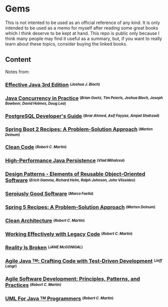 # Gems

This is not intented to be used as an official reference of any kind. It is only intended to be used as a memo for myself after reading some great books which I think deserve to be kept at hand. This repo is public only because I think many people may find it useful as a summary, but, if you want to really learn about these topics, consider buying the linked books.

## Content

Notes from:

### [Effective Java 3rd Edition](./EffectiveJava3rdEdition)  <sup><sub>(*Joshua J. Bloch*)</sub></sup>

### [Java Concurrency in Practice](./JavaConcurrencyInPractice)  <sup><sub>(*Brian Goetz, Tim Peierls, Joshua Bloch, Joseph Bowbeer, David Holmes, Doug Lea*)</sub></sup>
 
### [PostgreSQL Developer's Guide](./PostgreSQLDevelopersGuide)  <sup><sub>(*Ibrar Ahmed, Asif Fayyaz, Amjad Shahzad*)</sub></sup>
  
### [Spring Boot 2 Recipes: A Problem-Solution Approach](./SpringBoot2Recipes)  <sup><sub>(*Marten Deinum*)</sub></sup>

### [Clean Code](./CleanCode)  <sup><sub>(*Robert C. Martin*)</sub></sup>

### [High-Performance Java Persistence](./HighPerformanceJavaPersistence)  <sup><sub>(*Vlad Mihalcea*)</sub></sup>

### [Design Patterns - Elements of Reusable Object-Oriented Software](./DesignPatternsElementsOfReusableObjectOrientesSoftware)  <sup><sub>(*Erich Gamma, Richard Helm, Ralph Johnson, John Vlissides*)</sub></sup>

### [Seroiusly Good Software](./SeriouslyGoodSoftware)  <sup><sub>(*Marco Faella*)</sub></sup>

### [Spring 5 Recipes: A Problem-Solution Approach](./Spring5Recipes)  <sup><sub>(*Marten Deinum*)</sub></sup>

### [Clean Architecture](./CleanArchitecture)  <sup><sub>(*Robert C. Martin*)</sub></sup>

### [Working Effectively with Legacy Code](./WorkingEffectivelyWithLegacyCode)  <sup><sub>(*Robert C. Martin*)</sub></sup>
 
### [Reality Is Broken](./RealityIsBroken) <sup><sub>(*JANE McGONIGAL*)</sub></sup>

### [Agile Java <sup><sub>TM</sub></sup>: Crafting Code with Test-Driven Development](./AgileJavaCraftingCodeWithTestDrivenDevelopment)  <sup><sub>(*Jeff Langr*)</sub></sup>
 
### [Agile Software Development: Principles, Patterns, and Practices](./AgileSoftwareDevelopment)  <sup><sub>(*Robert C. Martin*)</sub></sup>
 
### [UML For Java <sup><sub>TM</sub></sup> Programmers](./UmlForJavaProgrammers)  <sup><sub>(*Robert C. Martin*)</sub></sup>
